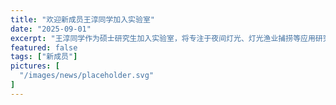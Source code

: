 ```yaml
---
title: "欢迎新成员王淳同学加入实验室"
date: "2025-09-01"
excerpt: "王淳同学作为硕士研究生加入实验室，将专注于夜间灯光、灯光渔业捕捞等应用研究。"
featured: false
tags: ["新成员"]
pictures: [
  "/images/news/placeholder.svg"
]
---
```

